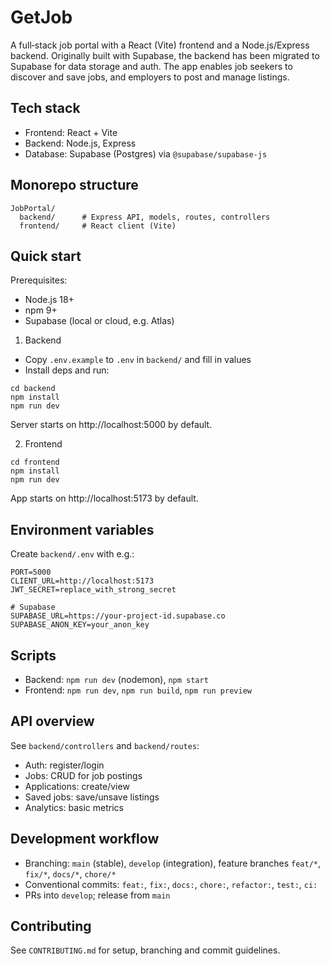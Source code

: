 # GetJob

A full‑stack job portal with a React (Vite) frontend and a Node.js/Express backend. Originally built with Supabase, the backend has been migrated to Supabase for data storage and auth. The app enables job seekers to discover and save jobs, and employers to post and manage listings.

## Tech stack
- Frontend: React + Vite
- Backend: Node.js, Express
- Database: Supabase (Postgres) via `@supabase/supabase-js`

## Monorepo structure
```
JobPortal/
  backend/      # Express API, models, routes, controllers
  frontend/     # React client (Vite)
```

## Quick start

Prerequisites:
- Node.js 18+
- npm 9+
- Supabase (local or cloud, e.g. Atlas)

1) Backend
- Copy `.env.example` to `.env` in `backend/` and fill in values
- Install deps and run:
```
cd backend
npm install
npm run dev
```
Server starts on http://localhost:5000 by default.

2) Frontend
```
cd frontend
npm install
npm run dev
```
App starts on http://localhost:5173 by default.

## Environment variables
Create `backend/.env` with e.g.:
```
PORT=5000
CLIENT_URL=http://localhost:5173
JWT_SECRET=replace_with_strong_secret

# Supabase
SUPABASE_URL=https://your-project-id.supabase.co
SUPABASE_ANON_KEY=your_anon_key
```

## Scripts
- Backend: `npm run dev` (nodemon), `npm start`
- Frontend: `npm run dev`, `npm run build`, `npm run preview`

## API overview
See `backend/controllers` and `backend/routes`:
- Auth: register/login
- Jobs: CRUD for job postings
- Applications: create/view
- Saved jobs: save/unsave listings
- Analytics: basic metrics

## Development workflow
- Branching: `main` (stable), `develop` (integration), feature branches `feat/*`, `fix/*`, `docs/*`, `chore/*`
- Conventional commits: `feat:`, `fix:`, `docs:`, `chore:`, `refactor:`, `test:`, `ci:`
- PRs into `develop`; release from `main`

## Contributing
See `CONTRIBUTING.md` for setup, branching and commit guidelines.

